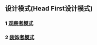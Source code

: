 ## 设计模式(Head First设计模式)

### 1 [观察者模式](https://github.com/luofengmacheng/design_pattern/blob/master/observer.md)

### 2 [装饰者模式](https://github.com/luofengmacheng/design_pattern/blob/master/decorater.md)